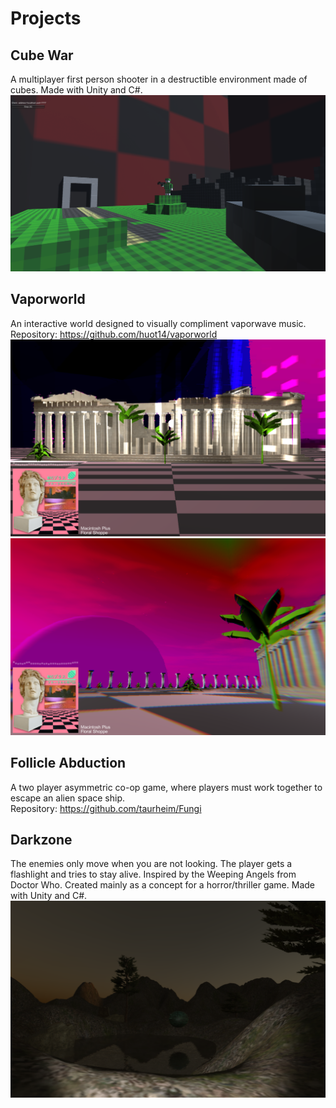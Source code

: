 
# Projects

## Cube War
A multiplayer first person shooter in a destructible environment made of cubes. Made with Unity and C#.
![image](cubewar1.PNG)

## Vaporworld
An interactive world designed to visually compliment vaporwave music.      
Repository: <https://github.com/huot14/vaporworld>       
![image](vprwrld3.png)
![image](vprwrld2.png)

## Follicle Abduction
A two player asymmetric co-op game, where players must work together to escape an alien space ship.    
Repository: <https://github.com/taurheim/Fungi>       

## Darkzone
The enemies only move when you are not looking. The player gets a flashlight and tries to stay alive. Inspired by the Weeping Angels from Doctor Who. Created mainly as a concept for a horror/thriller game. Made with Unity and C#.
![image](darkzone.png)

